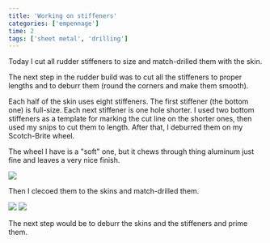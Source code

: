 ```yaml
---
title: 'Working on stiffeners'
categories: ['empennage']
time: 2
tags: ['sheet metal', 'drilling']
---
```


Today I cut all rudder stiffeners to size and match-drilled them with the skin.

<!-- more -->

The next step in the rudder build was to cut all the stiffeners to proper lengths and to deburr them (round the corners and make them smooth).

Each half of the skin uses eight stiffeners. The first stiffener (the bottom one) is full-size. Each next stiffener is one hole shorter. I used two bottom stiffeners as a template for marking the cut line on the shorter ones, then used my snips to cut them to length. After that, I deburred them on my Scotch-Brite wheel. 

The wheel I have is a "soft" one, but it chews through thing aluminum just fine and leaves a very nice finish.

![](0-smoothed-stiffeners.jpeg)

Then I clecoed them to the skins and match-drilled them.

![](1-stiffeners-clecoed.jpeg)
![](2-match-drilling.jpeg)

The next step would be to deburr the skins and the stiffeners and prime them.